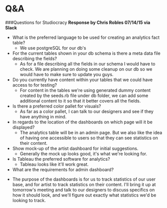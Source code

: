 Q&A
===
###Questions for Studiocracy
**Response by Chris Robles 07/14/15 via Slack**
  * What is the preferred language to be used for creating an analytics fact table?
    - We use postgreSQL for our db's
  * For the current tables shown in your db schema is there a meta data file describing the fields?
    - As for a file describing all the fields in our schema I would have to check. We are planning on doing some cleanup on our db so we would have to make sure to update you guys.
  * Do you currently have content within your tables that we could have access to for testing?
    - For content in the tables we're using generated dummy content created by the seeds.rb file under db folder, we can add some additional content to it so that it better covers all the fields.
  * Is there a preferred color pallet for visuals?
    - As far as a color pallet, I can talk to our designers and see if they have anything in mind.
  * In regards to the location of the dashboards on which page will it be displayed?
    - The analytics table will be in an admin page. But we also like the idea of having one accessible to users so that they can see statistics on their content.
  * Show mock-up of the artist dashboard for initial suggestions.
    - Generally the mock up looks good, it's what we're looking for.
  * Is Tableau the preferred software for analytics?
    - Tableau looks like it'll work great.
  * What are the requirements for admin dashboard?
   - The purpose of the dashboards is for us to track statistics of our user base, and for artist to track statistics on their content. I'll bring it up at tomorrow's meeting and talk to our designers to discuss specifics on how it should look, and we'll figure out exactly what statistics we'd be looking to track.
